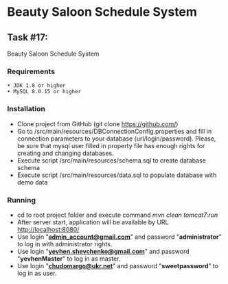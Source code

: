 Beauty Saloon Schedule System
=====================

Task #17:
-----------------------------------

Beauty Saloon Schedule System
 
### Requirements
    • JDK 1.8 or higher
    • MySQL 8.0.15 or higher
### Installation
* Clone project from GitHub (git clone https://github.com/)
* Go to /src/main/resources/DBConnectionConfig.properties and fill in connection parameters to your database (url/login/password). 
Please, be sure that mysql user filled in property file has enough rights for creating and changing databases.
* Execute script /src/main/resources/schema.sql to create database schema
* Execute script /src/main/resources/data.sql to populate database with demo data
    
### Running
* cd to root project folder and execute command *mvn clean tomcat7:run*
* After server start, application will be available by URL [http://localhost:8080/](http://localhost:8080/) 
* Use login "**admin_account@gmail.com**" and password "**administrator**" to log in with administrator rights.
* Use login "**yevhen.shevchenko@gmail.com**" and password "**yevhenMaster**" to log in as master.
* Use login "**chudomargo@ukr.net**" and password "**sweetpassword**" to log in as user.